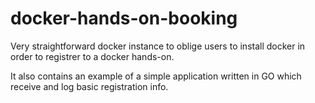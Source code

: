 # docker-hands-on-booking

Very straightforward docker instance to oblige users to install docker in order to
registrer to a docker hands-on.

It also contains an example of a simple application written in GO which
receive and log basic registration info.


